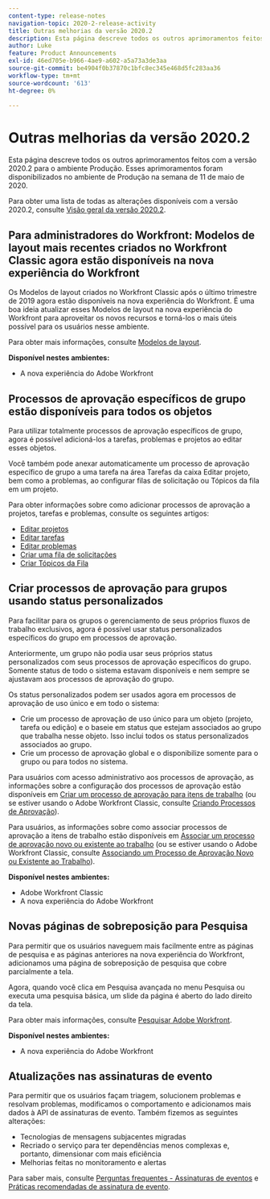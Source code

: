 ```yaml
---
content-type: release-notes
navigation-topic: 2020-2-release-activity
title: Outras melhorias da versão 2020.2
description: Esta página descreve todos os outros aprimoramentos feitos com a versão 2020.2 para o ambiente Produção. Esses aprimoramentos foram disponibilizados no ambiente de Produção na semana de 11 de maio de 2020.
author: Luke
feature: Product Announcements
exl-id: 46ed705e-b966-4ae9-a602-a5a73a3de3aa
source-git-commit: be4904f0b37870c1bfc8ec345e468d5fc283aa36
workflow-type: tm+mt
source-wordcount: '613'
ht-degree: 0%

---
```


# Outras melhorias da versão 2020.2

Esta página descreve todos os outros aprimoramentos feitos com a versão 2020.2 para o ambiente Produção. Esses aprimoramentos foram disponibilizados no ambiente de Produção na semana de 11 de maio de 2020.

Para obter uma lista de todas as alterações disponíveis com a versão 2020.2, consulte [Visão geral da versão 2020.2](../../../product-announcements/product-releases/2020.2.-release-activity/2020.2-release-overview.md).

## Para administradores do Workfront: Modelos de layout mais recentes criados no Workfront Classic agora estão disponíveis na nova experiência do Workfront

Os Modelos de layout criados no Workfront Classic após o último trimestre de 2019 agora estão disponíveis na nova experiência do Workfront. É uma boa ideia atualizar esses Modelos de layout na nova experiência do Workfront para aproveitar os novos recursos e torná-los o mais úteis possível para os usuários nesse ambiente.

Para obter mais informações, consulte [Modelos de layout](../../../administration-and-setup/customize-workfront/use-layout-templates/use-layout-templates-customize-ui.md).

**Disponível nestes ambientes:**

* A nova experiência do Adobe Workfront

## Processos de aprovação específicos de grupo estão disponíveis para todos os objetos

Para utilizar totalmente processos de aprovação específicos de grupo, agora é possível adicioná-los a tarefas, problemas e projetos ao editar esses objetos.

Você também pode anexar automaticamente um processo de aprovação específico de grupo a uma tarefa na área Tarefas da caixa Editar projeto, bem como a problemas, ao configurar filas de solicitação ou Tópicos da fila em um projeto.

Para obter informações sobre como adicionar processos de aprovação a projetos, tarefas e problemas, consulte os seguintes artigos:

* [Editar projetos](../../../manage-work/projects/manage-projects/edit-projects.md)
* [Editar tarefas](../../../manage-work/tasks/manage-tasks/edit-tasks.md)
* [Editar problemas](../../../manage-work/issues/manage-issues/edit-issues.md)
* [Criar uma fila de solicitações](../../../manage-work/requests/create-and-manage-request-queues/create-request-queue.md)
* [Criar Tópicos da Fila](../../../manage-work/requests/create-and-manage-request-queues/create-queue-topics.md)

## Criar processos de aprovação para grupos usando status personalizados

Para facilitar para os grupos o gerenciamento de seus próprios fluxos de trabalho exclusivos, agora é possível usar status personalizados específicos do grupo em processos de aprovação.

Anteriormente, um grupo não podia usar seus próprios status personalizados com seus processos de aprovação específicos do grupo. Somente status de todo o sistema estavam disponíveis e nem sempre se ajustavam aos processos de aprovação do grupo.

Os status personalizados podem ser usados agora em processos de aprovação de uso único e em todo o sistema:

* Crie um processo de aprovação de uso único para um objeto (projeto, tarefa ou edição) e o baseie em status que estejam associados ao grupo que trabalha nesse objeto. Isso inclui todos os status personalizados associados ao grupo.
* Crie um processo de aprovação global e o disponibilize somente para o grupo ou para todos no sistema.

Para usuários com acesso administrativo aos processos de aprovação, as informações sobre a configuração dos processos de aprovação estão disponíveis em [Criar um processo de aprovação para itens de trabalho](../../../administration-and-setup/customize-workfront/configure-approval-milestone-processes/create-approval-processes.md) (ou se estiver usando o Adobe Workfront Classic, consulte [Criando Processos de Aprovação](https://one.workfront.com/s/article/Creating-Approval-Processes-1001577410)).

Para usuários, as informações sobre como associar processos de aprovação a itens de trabalho estão disponíveis em [Associar um processo de aprovação novo ou existente ao trabalho](../../../review-and-approve-work/manage-approvals/associate-approval-with-work.md) (ou se estiver usando o Adobe Workfront Classic, consulte [Associando um Processo de Aprovação Novo ou Existente ao Trabalho](https://one.workfront.com/s/article/Associating-a-New-or-Existing-Approval-Process-with-Work-708455630)).

**Disponível nestes ambientes:**

* Adobe Workfront Classic
* A nova experiência do Adobe Workfront

## Novas páginas de sobreposição para Pesquisa

Para permitir que os usuários naveguem mais facilmente entre as páginas de pesquisa e as páginas anteriores na nova experiência do Workfront, adicionamos uma página de sobreposição de pesquisa que cobre parcialmente a tela.

Agora, quando você clica em Pesquisa avançada no menu Pesquisa ou executa uma pesquisa básica, um slide da página é aberto do lado direito da tela.

Para obter mais informações, consulte [Pesquisar Adobe Workfront](../../../workfront-basics/navigate-workfront/search/search-workfront.md).

**Disponível nestes ambientes:**

* A nova experiência do Adobe Workfront

## Atualizações nas assinaturas de evento

Para permitir que os usuários façam triagem, solucionem problemas e resolvam problemas, modificamos o comportamento e adicionamos mais dados à API de assinaturas de evento. Também fizemos as seguintes alterações:

* Tecnologias de mensagens subjacentes migradas
* Recriado o serviço para ter dependências menos complexas e, portanto, dimensionar com mais eficiência
* Melhorias feitas no monitoramento e alertas

Para saber mais, consulte [Perguntas frequentes - Assinaturas de eventos](../../../wf-api/general/event-subs-faq.md) e [Práticas recomendadas de assinatura de evento](../../../wf-api/general/event-sub-best-practice.md).
